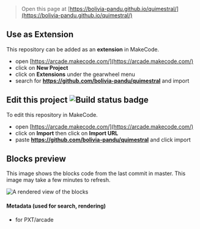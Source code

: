  


> Open this page at [https://bolivia-pandu.github.io/quimestral/](https://bolivia-pandu.github.io/quimestral/)

## Use as Extension

This repository can be added as an **extension** in MakeCode.

* open [https://arcade.makecode.com/](https://arcade.makecode.com/)
* click on **New Project**
* click on **Extensions** under the gearwheel menu
* search for **https://github.com/bolivia-pandu/quimestral** and import

## Edit this project ![Build status badge](https://github.com/bolivia-pandu/quimestral/workflows/MakeCode/badge.svg)

To edit this repository in MakeCode.

* open [https://arcade.makecode.com/](https://arcade.makecode.com/)
* click on **Import** then click on **Import URL**
* paste **https://github.com/bolivia-pandu/quimestral** and click import

## Blocks preview

This image shows the blocks code from the last commit in master.
This image may take a few minutes to refresh.

![A rendered view of the blocks](https://github.com/bolivia-pandu/quimestral/raw/master/.github/makecode/blocks.png)

#### Metadata (used for search, rendering)

* for PXT/arcade
<script src="https://makecode.com/gh-pages-embed.js"></script><script>makeCodeRender("{{ site.makecode.home_url }}", "{{ site.github.owner_name }}/{{ site.github.repository_name }}");</script>
